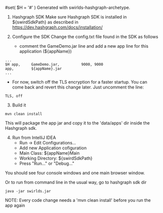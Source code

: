 #set( $H = '#' )
Generated with swirlds-hashgraph-archetype.

1. Hashgraph SDK
Make sure Hashgraph SDK is installed in ${swirdSdkPath} as described in https://dev.hashgraph.com/docs/installation/

2. Configure the SDK
Change the config.txt file found in the SDK as follows
   * comment the GameDemo.jar line and add a new app line for this application (${appName})
```
...
$H app,		GameDemo.jar,		   9000, 9000
app,        ${appName}.jar
...
```
   * For now, switch off the TLS encryption for a faster startup. You can come back and revert this change later. Just uncomment the line:
```
TLS, off
```

3. Build it
```
mvn clean install
```
This will package the app jar and copy it to the 'data/apps' dir inside the Hashgraph sdk.

4. Run from IntelliJ IDEA
   * Run -> Edit Configurations...
   * Add new Application cofiguration
   * Main Class: ${appName}Main
   * Working Directory: ${swirdSdkPath}
   * Press "Run..." or "Debug..."

You should see four console windows and one main browser window.

Or to run from command line in the usual way, go to hashgraph sdk dir
```
java -jar swirlds.jar
```

NOTE: Every code change needs a 'mvn clean install' before you run the app again
